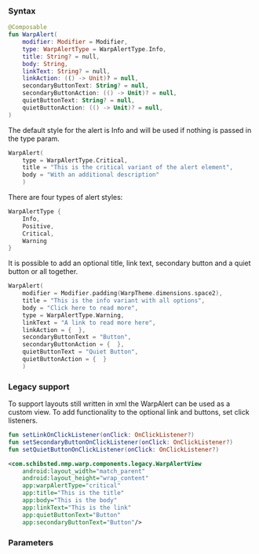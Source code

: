 
### Syntax

```kotlin example
@Composable
fun WarpAlert(
    modifier: Modifier = Modifier,
    type: WarpAlertType = WarpAlertType.Info,
    title: String? = null,
    body: String,
    linkText: String? = null,
    linkAction: (() -> Unit)? = null,
    secondaryButtonText: String? = null,
    secondaryButtonAction: (() -> Unit)? = null,
    quietButtonText: String? = null,
    quietButtonAction: (() -> Unit)? = null,
)
```

The default style for the alert is Info and will be used if nothing is passed in the type param. 

```kotlin example
WarpAlert(
    type = WarpAlertType.Critical,
    title = "This is the critical variant of the alert element",
    body = "With an additional description"
    )
```

There are four types of alert styles:

```kotlin example
WarpAlertType {
    Info,
    Positive,
    Critical,
    Warning
}
```

It is possible to add an optional title, link text, secondary button and a quiet button or all together.
```kotlin example
WarpAlert(
    modifier = Modifier.padding(WarpTheme.dimensions.space2),        
    title = "This is the info variant with all options",
    body = "Click here to read more",
    type = WarpAlertType.Warning,
    linkText = "A link to read more here",
    linkAction = {  },
    secondaryButtonText = "Button",
    secondaryButtonAction = {  },
    quietButtonText = "Quiet Button",
    quietButtonAction = {  }
    )
```


### Legacy support
To support layouts still written in xml the WarpAlert can be used as a custom view. To add functionality to the optional link and buttons, set click listeners.

```kotlin example
fun setLinkOnClickListener(onClick: OnClickListener?)
fun setSecondaryButtonOnClickListener(onClick: OnClickListener?)
fun setQuietButtonOnClickListener(onClick: OnClickListener?)
```

```xml example
<com.schibsted.nmp.warp.components.legacy.WarpAlertView
    android:layout_width="match_parent"
    android:layout_height="wrap_content"
    app:warpAlertType="critical"
    app:title="This is the title"
    app:body="This is the body"
    app:linkText="This is the link"
    app:quietButtonText="Button"
    app:secondaryButtonText="Button"/>
```

### Parameters

<api-table type=android component="Alert" />
